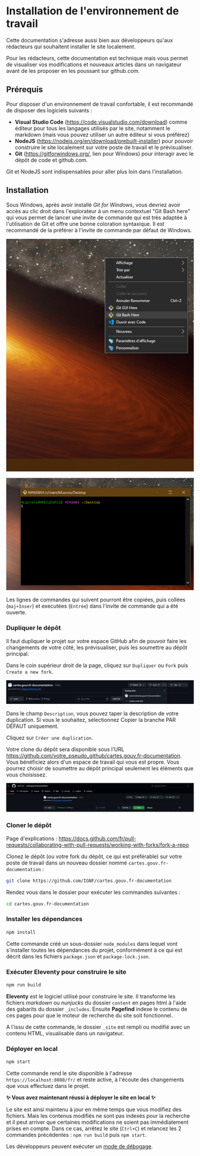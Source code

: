 # Installation de l'environnement de travail

Cette documentation s'adresse aussi bien aux développeurs qu'aux rédacteurs qui souhaitent installer le site localement.

Pour les rédacteurs, cette documentation est technique mais vous permet de visualiser vos modifications et nouveaux articles dans un navigateur avant de les proposer en les poussant sur github.com.

## Prérequis

Pour disposer d'un environnement de travail confortable, il est recommandé de disposer des logiciels suivants :

-   **Visual Studio Code** (https://code.visualstudio.com/download) comme éditeur pour tous les langages utilisés par le site, notamment le markdown (mais vous pouvez utiliser un autre éditeur si vous préférez)
-   **NodeJS** (https://nodejs.org/en/download/prebuilt-installer) pour pouvoir construire le site localement sur votre poste de travail et le prévisualiser.
-   **Git** (https://gitforwindows.org/, lien pour Windows) pour interagir avec le dépôt de code et github.com.

Git et NodeJS sont indispensables pour aller plus loin dans l'installation.

## Installation

Sous Windows, après avoir installé _Git for Windows_, vous devriez avoir accès au clic droit dans l'explorateur à un menu contextuel "Git Bash here" qui vous permet de lancer une invite de commande qui est très adaptée à l'utilisation de Git et offre une bonne coloration syntaxique. Il est recommandé de la préférer à l'invite de commande par défaut de Windows.

![alt text](img/image.png)

![alt text](img/image-1.png)

Les lignes de commandes qui suivent pourront être copiées, puis collées (`maj+Inser`) et executées (`Entrée`) dans l'invite de commande qui a été ouverte.

### Dupliquer le dépôt

Il faut dupliquer le projet sur votre espace GitHub afin de pouvoir faire les changements de votre côté, les prévisualiser, puis les soumettre au dépôt principal.

Dans le coin supérieur droit de la page, cliquez sur `Dupliquer` ou `Fork` puis `Create a new fork`.

![alt text](img/image-7.png)

Dans le champ `Description`, vous pouvez taper la description de votre duplication. Si vous le souhaitez, sélectionnez Copier la branche PAR DÉFAUT uniquement.

Cliquez sur `Créer une duplication`.

Votre clone du dépôt sera disponible sous l'URL https://github.com/votre_pseudo_github/cartes.gouv.fr-documentation. Vous bénéficiez alors d'un espace de travail qui vous est propre. Vous pourrez choisir de soumettre au dépôt principal seulement les éléments que vous choisissez.

![alt text](img/image-8.png)

### Cloner le dépôt

Page d'explications : https://docs.github.com/fr/pull-requests/collaborating-with-pull-requests/working-with-forks/fork-a-repo

Clonez le dépôt (ou votre fork du dépôt, ce qui est préférable) sur votre poste de travail dans un nouveau dossier nommé `cartes.gouv.fr-documentation` :

```bash
git clone https://github.com/IGNF/cartes.gouv.fr-documentation
```

Rendez vous dans le dossier pour exécuter les commandes suivantes :

```bash
cd cartes.gouv.fr-documentation
```

### Installer les dépendances

```bash
npm install
```

Cette commande créé un sous-dossier `node_modules` dans lequel vont s'installer toutes les dépendances du projet, conformément à ce qui est décrit dans les fichiers `package.json` et `package-lock.json`.

### Exécuter Eleventy pour construire le site

```bash
npm run build
```

**Eleventy** est le logiciel utilisé pour construire le site. Il transforme les fichiers _markdown_ ou _nunjucks_ du dossier `content` en pages html à l'aide des gabarits du dossier `_includes`. Ensuite **Pagefind** indexe le contenu de ces pages pour que le moteur de recherche du site soit fonctionnel.

A l'issu de cette commande, le dossier `_site` est rempli ou modifié avec un contenu HTML, visualisable dans un navigateur.

### Déployer en local

```bash
npm start
```

Cette commande rend le site disponible à l'adresse `https://localhost:8080/fr/` et reste active, à l'écoute des changements que vous effectuez dans le projet.

**:sparkles: Vous avez maintenant réussi à déployer le site en local :sparkles:**

Le site est ainsi maintenu à jour en même temps que vous modifiez des fichiers. Mais les contenus modifiés ne sont pas indexés pour la recherche et il peut arriver que certaines modifications ne soient pas immédiatement prises en compte. Dans ce cas, arrêtez le site (`Ctrl+C`) et relancez les 2 commandes précédentes : `npm run build` puis `npm start`.

Les développeurs peuvent exécuter un [mode de débogage](https://www.11ty.dev/docs/debugging/).
